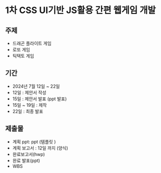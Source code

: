 # 1차 CSS UI기반 JS활용 간편 웹게임 개발
## 주제 
 - 드래곤 플라이트 게임
 - 로또 게임
 - 틱택토 게임
## 기간
  - 2024년 7월 12일 ~ 22일
  - 12일 : 제안서 작성
  - 15일 : 제안서 발표 (ppt 발표)
  - 15일 ~ 19일 : 제작
  - 22일 : 최종 발표
## 제출물
 - 계획 ppt: ppt (템플릿 )
 - 계획 보고서 : 12일 까지 (양식)
 - 완료보고서(hwp)
 - 완료 발표(ppt)
 - WBS
